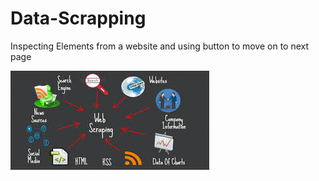 # Data-Scrapping
Inspecting Elements from a website and using button to move on to next page

![](webscrapping.jpg)
